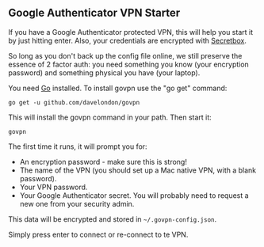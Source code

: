Google Authenticator VPN Starter
--------------------------------

If you have a Google Authenticator protected VPN, this will help you start it by just hitting enter. Also, your credentials are encrypted with [Secretbox](https://godoc.org/golang.org/x/crypto/nacl/secretbox).

So long as you don't back up the config file online, we still preserve the essence of 2 factor auth: you need something you know (your encryption password) and something physical you have (your laptop).

You need [Go](http://golang.org/doc/install) installed. To install govpn use the "go get" command:

```
go get -u github.com/davelondon/govpn
```

This will install the govpn command in your path. Then start it:

```
govpn
```

The first time it runs, it will prompt you for:

- An encryption password - make sure this is strong!
- The name of the VPN (you should set up a Mac native VPN, with a blank password).
- Your VPN password.
- Your Google Authenticator secret. You will probably need to request a new one from your security admin.

This data will be encrypted and stored in ```~/.govpn-config.json```. 

Simply press enter to connect or re-connect to te VPN.
